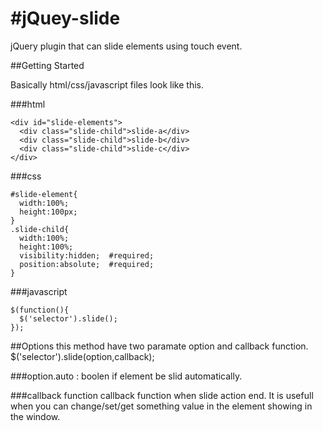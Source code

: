 #jQuey-slide
===========
jQuery plugin that can slide elements using touch event.

##Getting Started

Basically html/css/javascript files look like this.

###html
```html:
<div id="slide-elements">
  <div class="slide-child">slide-a</div>
  <div class="slide-child">slide-b</div>
  <div class="slide-child">slide-c</div>
</div>
```
###css
```css:
#slide-element{
  width:100%;
  height:100px;
}
.slide-child{
  width:100%;
  height:100%;
  visibility:hidden;  #required;
  position:absolute;  #required;
}
```
###javascript
```js:
$(function(){
  $('selector').slide();
});
```
##Options
this method have two paramate option and callback function.
$('selector').slide(option,callback);

###option.auto : boolen
  if element be slid automatically.
  
###callback function
  callback function when slide action end.
  It is usefull when you can change/set/get something value in the element showing in the window.

